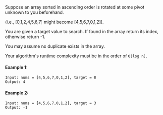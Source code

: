 Suppose an array sorted in ascending order is rotated at some pivot unknown to you beforehand.

(i.e., [0,1,2,4,5,6,7] might become [4,5,6,7,0,1,2]).

You are given a target value to search. If found in the array return its index, otherwise return -1.

You may assume no duplicate exists in the array.

Your algorithm's runtime complexity must be in the order of `O(log n)`.

#### Example 1:
```
Input: nums = [4,5,6,7,0,1,2], target = 0
Output: 4
```

#### Example 2:
```
Input: nums = [4,5,6,7,0,1,2], target = 3
Output: -1
```